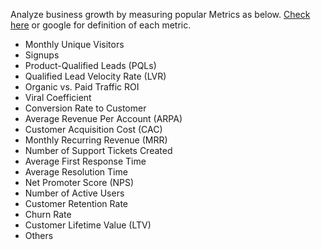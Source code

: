 
Analyze business growth by measuring popular Metrics as below. [Check here](https://databox.com/metrics-every-saas-company-should-track#MUV) or google for definition of each metric.


*   Monthly Unique Visitors
*   Signups
*   Product-Qualified Leads (PQLs)
*   Qualified Lead Velocity Rate (LVR)
*   Organic vs. Paid Traffic ROI
*   Viral Coefficient
*   Conversion Rate to Customer
*   Average Revenue Per Account (ARPA)
*   Customer Acquisition Cost (CAC)
*   Monthly Recurring Revenue (MRR)
*   Number of Support Tickets Created
*   Average First Response Time
*   Average Resolution Time
*   Net Promoter Score (NPS)
*   Number of Active Users
*   Customer Retention Rate
*   Churn Rate
*   Customer Lifetime Value (LTV)
*   Others
